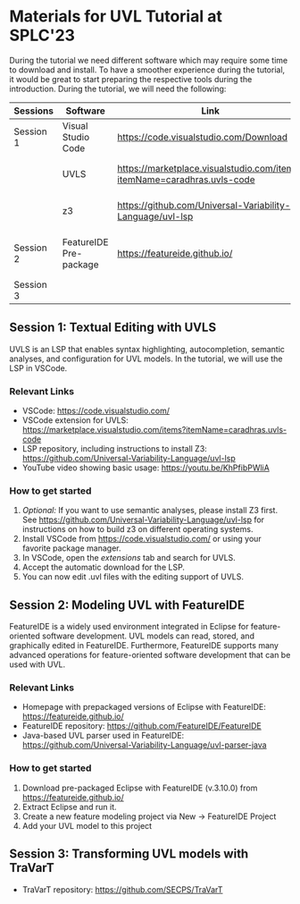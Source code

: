# Materials for UVL Tutorial at SPLC'23

During the tutorial we need different software which may require some time to download and install. To have a smoother experience during the tutorial, it would be great to start preparing the respective tools during the introduction. During the tutorial, we will need the following:


| Sessions  | Software               | Link                                                      | Notes                            |
|-----------|------------------------|-----------------------------------------------------------|----------------------------------|
| Session 1 | Visual Studio Code     | https://code.visualstudio.com/Download                    |                                  |
|           | UVLS                   | https://marketplace.visualstudio.com/items?itemName=caradhras.uvls-code | Install via internal marketplace |
|           | z3                     | https://github.com/Universal-Variability-Language/uvl-lsp | Instructions for different OS    |
| Session 2 | FeatureIDE Pre-package | https://featureide.github.io/                             | Pre-packages version 3.10.0      |
| Session 3 |                        |                                                           |                                  |


## Session 1: Textual Editing with UVLS

UVLS is an LSP that enables syntax highlighting, autocompletion, semantic analyses, and configuration for UVL models. 
In the tutorial, we will use the LSP in VSCode.

### Relevant Links

* VSCode: https://code.visualstudio.com/
* VSCode extension for UVLS: https://marketplace.visualstudio.com/items?itemName=caradhras.uvls-code
* LSP repository, including instructions to install Z3: https://github.com/Universal-Variability-Language/uvl-lsp
* YouTube video showing basic usage: https://youtu.be/KhPfibPWliA

### How to get started
1. *Optional:* If you want to use semantic analyses, please install Z3 first. See https://github.com/Universal-Variability-Language/uvl-lsp for instructions on how to build z3 on different operating systems.
2. Install VSCode from https://code.visualstudio.com/ or using your favorite package manager.
3. In VSCode, open the *extensions* tab and search for UVLS.
4. Accept the automatic download for the LSP.
5. You can now edit .uvl files with the editing support of UVLS.


## Session 2: Modeling UVL with FeatureIDE
FeatureIDE is a widely used environment integrated in Eclipse for feature-oriented software development. UVL models can read, stored, and graphically edited in FeatureIDE. Furthermore, FeatureIDE supports many advanced operations for feature-oriented software development that can be used with UVL.

### Relevant Links

* Homepage with prepackaged versions of Eclipse with FeatureIDE: https://featureide.github.io/
* FeatureIDE repository: https://github.com/FeatureIDE/FeatureIDE
* Java-based UVL parser used in FeatureIDE: https://github.com/Universal-Variability-Language/uvl-parser-java

### How to get started
1. Download pre-packaged Eclipse with FeatureIDE (v.3.10.0) from https://featureide.github.io/
2. Extract Eclipse and run it.
3. Create a new feature modeling project via New -> FeatureIDE Project
4. Add your UVL model to this project

## Session 3: Transforming UVL models with TraVarT


* TraVarT repository: https://github.com/SECPS/TraVarT
